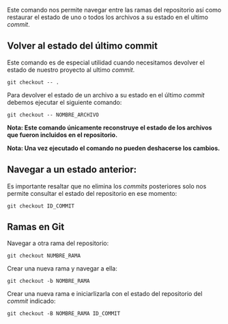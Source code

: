 Este comando nos permite navegar entre las ramas del repositorio así como restaurar el estado de uno o todos los archivos a su estado en el ultimo *commit*.
## Volver al estado del último commit

Este comando es de especial utilidad cuando necesitamos devolver el estado de nuestro proyecto al ultimo *commit*.

```
git checkout -- .
```

Para devolver el estado de un archivo a su estado en el último *commit* debemos ejecutar el siguiente comando:

```
git checkout -- NOMBRE_ARCHIVO
```

**Nota: Este comando únicamente reconstruye el estado de los archivos que fueron incluidos en el repositorio.**

**Nota: Una vez ejecutado el comando no pueden deshacerse los cambios.**
## Navegar a un estado anterior:

Es importante resaltar que no elimina los *commits* posteriores solo nos permite consultar el estado del repositorio en ese momento:

```
git checkout ID_COMMIT
```
## Ramas en Git

Navegar a otra rama del repositorio:

```
git checkout NUMBRE_RAMA
```

Crear una nueva rama y navegar a ella:

```
git checkout -b NOMBRE_RAMA
```

Crear una nueva rama e iniciarlizarla con el estado del repositorio del *commit* indicado:

```
git checkout -B NOMBRE_RAMA ID_COMMIT
```

